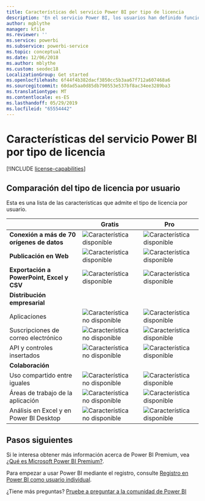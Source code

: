 ```yaml
---
title: Características del servicio Power BI por tipo de licencia
description: 'En el servicio Power BI, los usuarios han definido funcionalidades según dos tipos de licencias: por usuario (gratis y Pro) y según la capacidad.'
author: mgblythe
manager: kfile
ms.reviewer: ''
ms.service: powerbi
ms.subservice: powerbi-service
ms.topic: conceptual
ms.date: 12/06/2018
ms.author: mblythe
ms.custom: seodec18
LocalizationGroup: Get started
ms.openlocfilehash: 6f44f4b382dacf3850cc5b3aa67f712a607468a6
ms.sourcegitcommit: 60dad5aa0d85db790553e537bf8ac34ee3289ba3
ms.translationtype: MT
ms.contentlocale: es-ES
ms.lasthandoff: 05/29/2019
ms.locfileid: "65554442"
---
```

# <a name="power-bi-service-features-by-license-type"></a>Características del servicio Power BI por tipo de licencia

[!INCLUDE [license-capabilities](includes/license-capabilities.md)]

## <a name="per-user-license-type-comparison"></a>Comparación del tipo de licencia por usuario

Esta es una lista de las características que admite el tipo de licencia por usuario.

|  | Gratis | Pro |
| --- | --- | --- |
| **Conexión a más de 70 orígenes de datos** |![Característica disponible](media/features-license-type/available.png) |![Característica disponible](media/features-license-type/available.png) |
| **Publicación en Web** |![Característica disponible](media/features-license-type/available.png) |![Característica disponible](media/features-license-type/available.png) |
| **Exportación a PowerPoint, Excel y CSV** |![Característica disponible](media/features-license-type/available.png) |![Característica disponible](media/features-license-type/available.png) |
| **Distribución empresarial** | | |
| Aplicaciones |![Característica no disponible](media/features-license-type/not-available.png) |![Característica disponible](media/features-license-type/available.png) |
| Suscripciones de correo electrónico |![Característica no disponible](media/features-license-type/not-available.png) |![Característica disponible](media/features-license-type/available.png) |
| API y controles insertados |![Característica no disponible](media/features-license-type/not-available.png) |![Característica disponible](media/features-license-type/available.png) |
| **Colaboración** | | |
| Uso compartido entre iguales |![Característica no disponible](media/features-license-type/not-available.png) |![Característica disponible](media/features-license-type/available.png) |
| Áreas de trabajo de la aplicación |![Característica no disponible](media/features-license-type/not-available.png) |![Característica disponible](media/features-license-type/available.png) |
| Análisis en Excel y en Power BI Desktop |![Característica no disponible](media/features-license-type/not-available.png) |![Característica disponible](media/features-license-type/available.png) |

## <a name="next-steps"></a>Pasos siguientes

Si le interesa obtener más información acerca de Power BI Premium, vea [¿Qué es Microsoft Power BI Premium?](service-premium-what-is.md).

Para empezar a usar Power BI mediante el registro, consulte [Registro en Power BI como usuario individual](service-self-service-signup-for-power-bi.md).

¿Tiene más preguntas? [Pruebe a preguntar a la comunidad de Power BI](https://community.powerbi.com/)